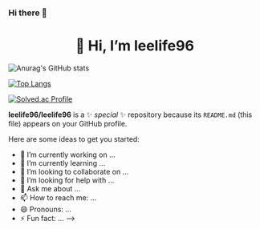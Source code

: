### Hi there 👋

  <div align=center><h1>👋 Hi, I’m leelife96 </h1></div>


      
   ![Anurag's GitHub stats](https://github-readme-stats.vercel.app/api?username=leelife96&theme=github_dark_dimmed&show_icons=true)
   
   [![Top Langs](https://github-readme-stats.vercel.app/api/top-langs/?username=leelife96&layout=compact&theme=dracula)](https://github.com/metleeha)

  [![Solved.ac Profile](http://mazassumnida.wtf/api/generate_badge?boj=leelife96)](https://solved.ac/leelife96)


**leelife96/leelife96** is a ✨ _special_ ✨ repository because its `README.md` (this file) appears on your GitHub profile.

Here are some ideas to get you started:

- 🔭 I’m currently working on ...
- 🌱 I’m currently learning ...
- 👯 I’m looking to collaborate on ...
- 🤔 I’m looking for help with ...
- 💬 Ask me about ...
- 📫 How to reach me: ...
- 😄 Pronouns: ...
- ⚡ Fun fact: ...
-->
